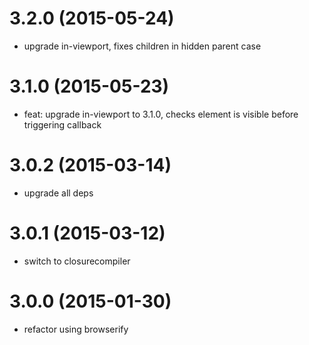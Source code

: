 # 3.2.0 (2015-05-24)

  * upgrade in-viewport, fixes children in hidden parent case

# 3.1.0 (2015-05-23)

  * feat: upgrade in-viewport to 3.1.0, checks element is visible before triggering callback

# 3.0.2 (2015-03-14)

  * upgrade all deps

# 3.0.1 (2015-03-12)
  
  * switch to closurecompiler

# 3.0.0 (2015-01-30)

  * refactor using browserify

